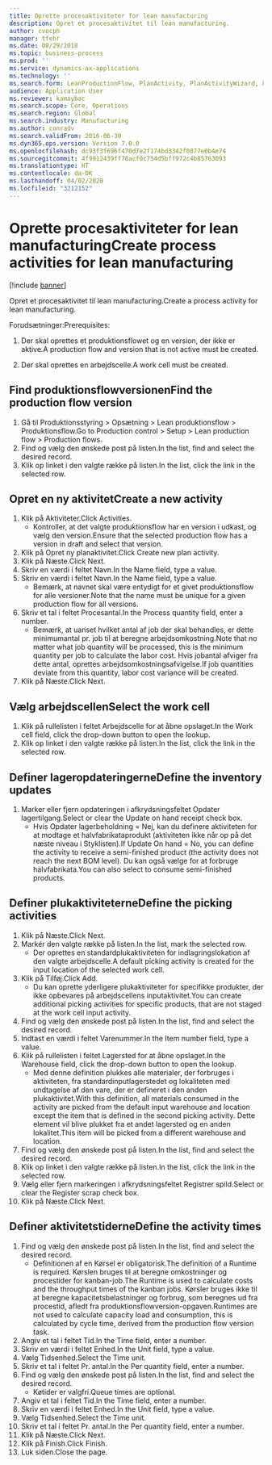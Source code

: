 ```yaml
---
title: Oprette procesaktiviteter for lean manufacturing
description: Opret et procesaktivitet til lean manufacturing.
author: cvocph
manager: tfehr
ms.date: 08/29/2018
ms.topic: business-process
ms.prod: ''
ms.service: dynamics-ax-applications
ms.technology: ''
ms.search.form: LeanProductionFlow, PlanActivity, PlanActivityWizard, LeanWorkCellLookup, InventLocationIdLookup
audience: Application User
ms.reviewer: kamaybac
ms.search.scope: Core, Operations
ms.search.region: Global
ms.search.industry: Manufacturing
ms.author: conradv
ms.search.validFrom: 2016-06-30
ms.dyn365.ops.version: Version 7.0.0
ms.openlocfilehash: dc93f3f696f470d7e2f174bd3342f0877e0b4e74
ms.sourcegitcommit: 4f9912439ff78acf0c754d5bff972c4b85763093
ms.translationtype: HT
ms.contentlocale: da-DK
ms.lasthandoff: 04/02/2020
ms.locfileid: "3212152"
---
```

# <a name="create-process-activities-for-lean-manufacturing"></a><span data-ttu-id="75468-103">Oprette procesaktiviteter for lean manufacturing</span><span class="sxs-lookup"><span data-stu-id="75468-103">Create process activities for lean manufacturing</span></span>

[!include [banner](../../includes/banner.md)]

<span data-ttu-id="75468-104">Opret et procesaktivitet til lean manufacturing.</span><span class="sxs-lookup"><span data-stu-id="75468-104">Create a process activity for lean manufacturing.</span></span> 

<span data-ttu-id="75468-105">Forudsætninger:</span><span class="sxs-lookup"><span data-stu-id="75468-105">Prerequisites:</span></span> 

1. <span data-ttu-id="75468-106">Der skal oprettes et produktionsflowet og en version, der ikke er aktive.</span><span class="sxs-lookup"><span data-stu-id="75468-106">A production flow and version that is not active must be created.</span></span>

2. <span data-ttu-id="75468-107">Der skal oprettes en arbejdscelle.</span><span class="sxs-lookup"><span data-stu-id="75468-107">A work cell must be created.</span></span>


## <a name="find-the-production-flow-version"></a><span data-ttu-id="75468-108">Find produktionsflowversionen</span><span class="sxs-lookup"><span data-stu-id="75468-108">Find the production flow version</span></span>
1. <span data-ttu-id="75468-109">Gå til Produktionsstyring > Opsætning > Lean produktionsflow > Produktionsflow.</span><span class="sxs-lookup"><span data-stu-id="75468-109">Go to Production control > Setup > Lean production flow > Production flows.</span></span>
2. <span data-ttu-id="75468-110">Find og vælg den ønskede post på listen.</span><span class="sxs-lookup"><span data-stu-id="75468-110">In the list, find and select the desired record.</span></span>
3. <span data-ttu-id="75468-111">Klik op linket i den valgte række på listen.</span><span class="sxs-lookup"><span data-stu-id="75468-111">In the list, click the link in the selected row.</span></span>

## <a name="create-a-new-activity"></a><span data-ttu-id="75468-112">Opret en ny aktivitet</span><span class="sxs-lookup"><span data-stu-id="75468-112">Create a new activity</span></span>
1. <span data-ttu-id="75468-113">Klik på Aktiviteter.</span><span class="sxs-lookup"><span data-stu-id="75468-113">Click Activities.</span></span>
    * <span data-ttu-id="75468-114">Kontroller, at det valgte produktionsflow har en version i udkast, og vælg den version.</span><span class="sxs-lookup"><span data-stu-id="75468-114">Ensure that the selected production flow has a version in draft and select that version.</span></span>  
2. <span data-ttu-id="75468-115">Klik på Opret ny planaktivitet.</span><span class="sxs-lookup"><span data-stu-id="75468-115">Click Create new plan activity.</span></span>
3. <span data-ttu-id="75468-116">Klik på Næste.</span><span class="sxs-lookup"><span data-stu-id="75468-116">Click Next.</span></span>
4. <span data-ttu-id="75468-117">Skriv en værdi i feltet Navn.</span><span class="sxs-lookup"><span data-stu-id="75468-117">In the Name field, type a value.</span></span>
5. <span data-ttu-id="75468-118">Skriv en værdi i feltet Navn.</span><span class="sxs-lookup"><span data-stu-id="75468-118">In the Name field, type a value.</span></span>
    * <span data-ttu-id="75468-119">Bemærk, at navnet skal være entydigt for et givet produktionsflow for alle versioner.</span><span class="sxs-lookup"><span data-stu-id="75468-119">Note that the name must be unique for a given production flow for all versions.</span></span>  
6. <span data-ttu-id="75468-120">Skriv et tal i feltet Procesantal.</span><span class="sxs-lookup"><span data-stu-id="75468-120">In the Process quantity field, enter a number.</span></span>
    * <span data-ttu-id="75468-121">Bemærk, at uanset hvilket antal af job der skal behandles, er dette minimumantal pr. job til at beregne arbejdsomkostning.</span><span class="sxs-lookup"><span data-stu-id="75468-121">Note that no matter what job quantity will be processed, this is the minimum quantity per job to calculate the labor cost.</span></span> <span data-ttu-id="75468-122">Hvis jobantal afviger fra dette antal, oprettes arbejdsomkostningsafvigelse.</span><span class="sxs-lookup"><span data-stu-id="75468-122">If job quantities deviate from this quantity, labor cost variance will be created.</span></span>  
7. <span data-ttu-id="75468-123">Klik på Næste.</span><span class="sxs-lookup"><span data-stu-id="75468-123">Click Next.</span></span>

## <a name="select-the-work-cell"></a><span data-ttu-id="75468-124">Vælg arbejdscellen</span><span class="sxs-lookup"><span data-stu-id="75468-124">Select the work cell</span></span>
1. <span data-ttu-id="75468-125">Klik på rullelisten i feltet Arbejdscelle for at åbne opslaget.</span><span class="sxs-lookup"><span data-stu-id="75468-125">In the Work cell field, click the drop-down button to open the lookup.</span></span>
2. <span data-ttu-id="75468-126">Klik op linket i den valgte række på listen.</span><span class="sxs-lookup"><span data-stu-id="75468-126">In the list, click the link in the selected row.</span></span>

## <a name="define-the-inventory-updates"></a><span data-ttu-id="75468-127">Definer lageropdateringerne</span><span class="sxs-lookup"><span data-stu-id="75468-127">Define the inventory updates</span></span>
1. <span data-ttu-id="75468-128">Marker eller fjern opdateringen i afkrydsningsfeltet Opdater lagertilgang.</span><span class="sxs-lookup"><span data-stu-id="75468-128">Select or clear the Update on hand receipt check box.</span></span>
    * <span data-ttu-id="75468-129">Hvis Opdater lagerbeholdning = Nej, kan du definere aktiviteten for at modtage et halvfabrikataprodukt (aktiviteten ikke når op på det næste niveau i Styklisten).</span><span class="sxs-lookup"><span data-stu-id="75468-129">If Update On hand = No, you can define the activity to receive a semi-finished product (the activity does not reach the next BOM level).</span></span>    <span data-ttu-id="75468-130">Du kan også vælge for at forbruge halvfabrikata.</span><span class="sxs-lookup"><span data-stu-id="75468-130">You can also select to consume semi-finished products.</span></span>  

## <a name="define-the-picking-activities"></a><span data-ttu-id="75468-131">Definer plukaktiviteterne</span><span class="sxs-lookup"><span data-stu-id="75468-131">Define the picking activities</span></span>
1. <span data-ttu-id="75468-132">Klik på Næste.</span><span class="sxs-lookup"><span data-stu-id="75468-132">Click Next.</span></span>
2. <span data-ttu-id="75468-133">Markér den valgte række på listen.</span><span class="sxs-lookup"><span data-stu-id="75468-133">In the list, mark the selected row.</span></span>
    * <span data-ttu-id="75468-134">Der oprettes en standardplukaktiviteten for indlagringslokation af den valgte arbejdscelle.</span><span class="sxs-lookup"><span data-stu-id="75468-134">A default picking activity is created for the input location of the selected work cell.</span></span>  
3. <span data-ttu-id="75468-135">Klik på Tilføj.</span><span class="sxs-lookup"><span data-stu-id="75468-135">Click Add.</span></span>
    * <span data-ttu-id="75468-136">Du kan oprette yderligere plukaktiviteter for specifikke produkter, der ikke opbevares på arbejdscellens inputaktivitet.</span><span class="sxs-lookup"><span data-stu-id="75468-136">You can create additional picking activities for specific products, that are not staged at the work cell input activity.</span></span>  
4. <span data-ttu-id="75468-137">Find og vælg den ønskede post på listen.</span><span class="sxs-lookup"><span data-stu-id="75468-137">In the list, find and select the desired record.</span></span>
5. <span data-ttu-id="75468-138">Indtast en værdi i feltet Varenummer.</span><span class="sxs-lookup"><span data-stu-id="75468-138">In the Item number field, type a value.</span></span>
6. <span data-ttu-id="75468-139">Klik på rullelisten i feltet Lagersted for at åbne opslaget.</span><span class="sxs-lookup"><span data-stu-id="75468-139">In the Warehouse field, click the drop-down button to open the lookup.</span></span>
    * <span data-ttu-id="75468-140">Med denne definition plukkes alle materialer, der forbruges i aktiviteten, fra standardinputlagerstedet og lokaliteten med undtagelse af den vare, der er defineret i den anden plukaktivitet.</span><span class="sxs-lookup"><span data-stu-id="75468-140">With this definition, all materials consumed in the activity are picked from the default input warehouse and location except the item that is defined in the second picking activity.</span></span> <span data-ttu-id="75468-141">Dette element vil blive plukket fra et andet lagersted og en anden lokalitet.</span><span class="sxs-lookup"><span data-stu-id="75468-141">This item will be picked from a different warehouse and location.</span></span>  
7. <span data-ttu-id="75468-142">Find og vælg den ønskede post på listen.</span><span class="sxs-lookup"><span data-stu-id="75468-142">In the list, find and select the desired record.</span></span>
8. <span data-ttu-id="75468-143">Klik op linket i den valgte række på listen.</span><span class="sxs-lookup"><span data-stu-id="75468-143">In the list, click the link in the selected row.</span></span>
9. <span data-ttu-id="75468-144">Vælg eller fjern markeringen i afkrydsningsfeltet Registrer spild.</span><span class="sxs-lookup"><span data-stu-id="75468-144">Select or clear the Register scrap check box.</span></span>
10. <span data-ttu-id="75468-145">Klik på Næste.</span><span class="sxs-lookup"><span data-stu-id="75468-145">Click Next.</span></span>

## <a name="define-the-activity-times"></a><span data-ttu-id="75468-146">Definer aktivitetstiderne</span><span class="sxs-lookup"><span data-stu-id="75468-146">Define the activity times</span></span>
1. <span data-ttu-id="75468-147">Find og vælg den ønskede post på listen.</span><span class="sxs-lookup"><span data-stu-id="75468-147">In the list, find and select the desired record.</span></span>
    * <span data-ttu-id="75468-148">Definitionen af en Kørsel er obligatorisk.</span><span class="sxs-lookup"><span data-stu-id="75468-148">The definition of a Runtime is required.</span></span> <span data-ttu-id="75468-149">Kørslen bruges til at beregne omkostninger og procestider for kanban-job.</span><span class="sxs-lookup"><span data-stu-id="75468-149">The Runtime is used to calculate costs and the throughput times of the kanban jobs.</span></span> <span data-ttu-id="75468-150">Kørsler bruges ikke til at beregne kapacitetsbelastninger og forbrug, som beregnes ud fra procestid, afledt fra produktionsflowversion-opgaven.</span><span class="sxs-lookup"><span data-stu-id="75468-150">Runtimes are not used to calculate capacity load and consumption, this is calculated by cycle time, derived from the production flow version task.</span></span>  
2. <span data-ttu-id="75468-151">Angiv et tal i feltet Tid.</span><span class="sxs-lookup"><span data-stu-id="75468-151">In the Time field, enter a number.</span></span>
3. <span data-ttu-id="75468-152">Skriv en værdi i feltet Enhed.</span><span class="sxs-lookup"><span data-stu-id="75468-152">In the Unit field, type a value.</span></span>
4. <span data-ttu-id="75468-153">Vælg Tidsenhed.</span><span class="sxs-lookup"><span data-stu-id="75468-153">Select the Time unit.</span></span>
5. <span data-ttu-id="75468-154">Skriv et tal i feltet Pr. antal.</span><span class="sxs-lookup"><span data-stu-id="75468-154">In the Per quantity field, enter a number.</span></span>
6. <span data-ttu-id="75468-155">Find og vælg den ønskede post på listen.</span><span class="sxs-lookup"><span data-stu-id="75468-155">In the list, find and select the desired record.</span></span>
    * <span data-ttu-id="75468-156">Køtider er valgfri.</span><span class="sxs-lookup"><span data-stu-id="75468-156">Queue times are optional.</span></span>  
7. <span data-ttu-id="75468-157">Angiv et tal i feltet Tid.</span><span class="sxs-lookup"><span data-stu-id="75468-157">In the Time field, enter a number.</span></span>
8. <span data-ttu-id="75468-158">Skriv en værdi i feltet Enhed.</span><span class="sxs-lookup"><span data-stu-id="75468-158">In the Unit field, type a value.</span></span>
9. <span data-ttu-id="75468-159">Vælg Tidsenhed.</span><span class="sxs-lookup"><span data-stu-id="75468-159">Select the Time unit.</span></span>
10. <span data-ttu-id="75468-160">Skriv et tal i feltet Pr. antal.</span><span class="sxs-lookup"><span data-stu-id="75468-160">In the Per quantity field, enter a number.</span></span>
11. <span data-ttu-id="75468-161">Klik på Næste.</span><span class="sxs-lookup"><span data-stu-id="75468-161">Click Next.</span></span>
12. <span data-ttu-id="75468-162">Klik på Finish.</span><span class="sxs-lookup"><span data-stu-id="75468-162">Click Finish.</span></span>
13. <span data-ttu-id="75468-163">Luk siden.</span><span class="sxs-lookup"><span data-stu-id="75468-163">Close the page.</span></span>

